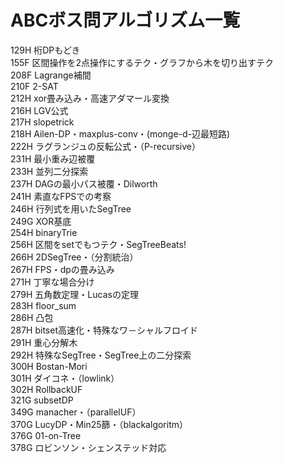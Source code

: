 # ABCボス問アルゴリズム一覧
129H 桁DPもどき<br>
155F 区間操作を2点操作にするテク・グラフから木を切り出すテク<br>
208F Lagrange補間<br>
210F 2-SAT<br>
212H xor畳み込み・高速アダマール変換<br>
216H LGV公式<br>
217H slopetrick<br>
218H Ailen-DP・maxplus-conv・(monge-d-辺最短路)<br>
222H ラグランジュの反転公式・（P-recursive）<br>
231H 最小重み辺被覆<br>
233H 並列二分探索<br>
237H DAGの最小パス被覆・Dilworth<br>
241H 素直なFPSでの考察<br>
246H 行列式を用いたSegTree<br>
249G XOR基底<br>
254H binaryTrie<br>
256H 区間をsetでもつテク・SegTreeBeats!<br>
266H 2DSegTree・（分割統治）<br>
267H FPS・dpの畳み込み<br>
271H 丁寧な場合分け<br>
279H 五角数定理・Lucasの定理<br>
283H floor_sum<br>
286H 凸包<br>
287H bitset高速化・特殊なワ－シャルフロイド <br>
291H 重心分解木<br>
292H 特殊なSegTree・SegTree上の二分探索<br>
300H Bostan-Mori<br>
301H ダイコネ・（lowlink）<br>
302H RollbackUF<br>
321G subsetDP<br>
349G manacher・（parallelUF）<br>
370G LucyDP・Min25篩・（blackalgoritm）<br>
376G 01-on-Tree<br>
378G ロビンソン・シェンステッド対応<br>
